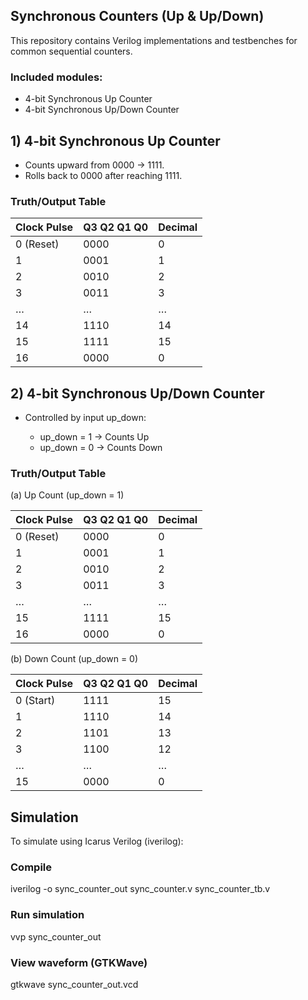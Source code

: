 ## Synchronous Counters (Up & Up/Down)

This repository contains Verilog implementations and testbenches for common sequential counters.

### Included modules:

- 4-bit Synchronous Up Counter
- 4-bit Synchronous Up/Down Counter

 ## 1) 4-bit Synchronous Up Counter

- Counts upward from 0000 → 1111.
- Rolls back to 0000 after reaching 1111.

### Truth/Output Table

| Clock Pulse | Q3 Q2 Q1 Q0 | Decimal |
| ----------- | ----------- | ------- |
| 0 (Reset)   | 0000        | 0       |
| 1           | 0001        | 1       |
| 2           | 0010        | 2       |
| 3           | 0011        | 3       |
| …           | …           | …       |
| 14          | 1110        | 14      |
| 15          | 1111        | 15      |
| 16          | 0000        | 0       |

## 2) 4-bit Synchronous Up/Down Counter

- Controlled by input up_down:

   - up_down = 1 → Counts Up
   - up_down = 0 → Counts Down
 
### Truth/Output Table

(a) Up Count (up_down = 1)

| Clock Pulse | Q3 Q2 Q1 Q0 | Decimal |
| ----------- | ----------- | ------- |
| 0 (Reset)   | 0000        | 0       |
| 1           | 0001        | 1       |
| 2           | 0010        | 2       |
| 3           | 0011        | 3       |
| …           | …           | …       |
| 15          | 1111        | 15      |
| 16          | 0000        | 0       |

(b) Down Count (up_down = 0)

| Clock Pulse | Q3 Q2 Q1 Q0 | Decimal |
| ----------- | ----------- | ------- |
| 0 (Start)   | 1111        | 15      |
| 1           | 1110        | 14      |
| 2           | 1101        | 13      |
| 3           | 1100        | 12      |
| …           | …           | …       |
| 15          | 0000        | 0       |

## Simulation

To simulate using Icarus Verilog (iverilog):

### Compile
iverilog -o sync_counter_out sync_counter.v sync_counter_tb.v

### Run simulation
vvp sync_counter_out

### View waveform (GTKWave)
gtkwave sync_counter_out.vcd
